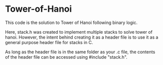 # Tower-of-Hanoi
This code is the solution to Tower of Hanoi following binary logic.

Here, stack.h was created to implement multiple stacks to solve tower of hanoi. However, the intent behind creating it as a header file is to use it as a general purpose header file for stacks in C.

As long as the header file is in the same folder as your .c file, the contents of the header file can be accessed using #include "stack.h".
